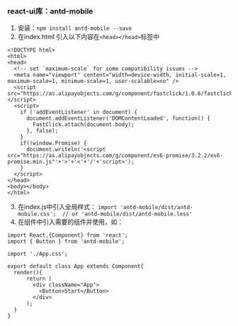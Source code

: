 ### react-ui库：antd-mobile
1. 安装：`npm install antd-mobile --save`
2. 在index.html 引入以下内容在`<head></head>`标签中
```
<!DOCTYPE html>
<html>
<head>
  <!-- set `maximum-scale` for some compatibility issues -->
  <meta name="viewport" content="width=device-width, initial-scale=1, maximum-scale=1, minimum-scale=1, user-scalable=no" />
  <script src="https://as.alipayobjects.com/g/component/fastclick/1.0.6/fastclick.js"></script>
  <script>
    if ('addEventListener' in document) {
      document.addEventListener('DOMContentLoaded', function() {
        FastClick.attach(document.body);
      }, false);
    }
    if(!window.Promise) {
      document.writeln('<script src="https://as.alipayobjects.com/g/component/es6-promise/3.2.2/es6-promise.min.js"'+'>'+'<'+'/'+'script>');
    }
  </script>
</head>
<body></body>
</html>
```
3. 在index.js中引入全局样式：
`import 'antd-mobile/dist/antd-mobile.css';  // or 'antd-mobile/dist/antd-mobile.less'`
4. 在组件中引入需要的组件并使用，如：
```
import React,{Component} from 'react';
import { Button } from 'antd-mobile';

import './App.css';

export default class App extends Component{
  render(){
      return (
        <div className="App">
          <Button>Start</Button>
        </div>
      );
  }
}
```